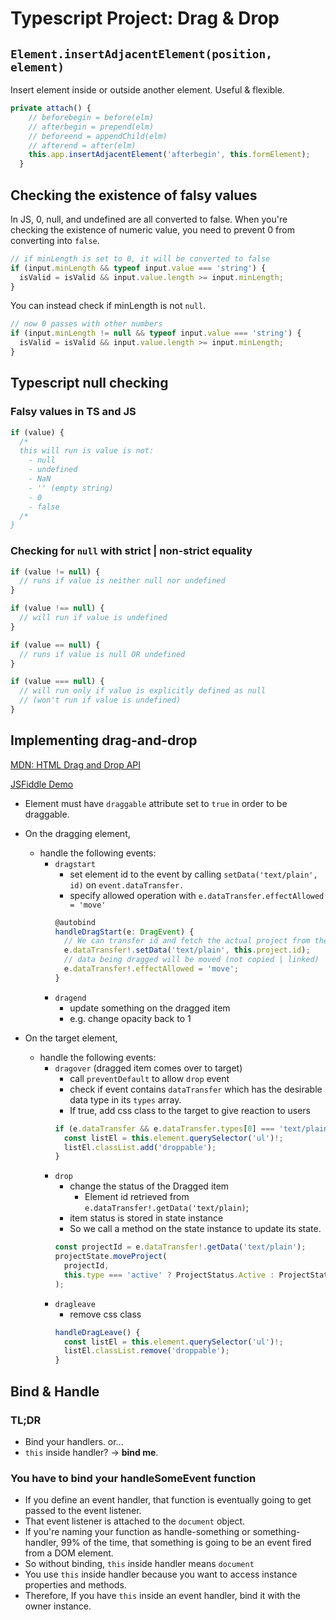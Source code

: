 # Typescript Project: Drag & Drop

## `Element.insertAdjacentElement(position, element)`

Insert element inside or outside another element. Useful & flexible.

```ts
private attach() {
    // beforebegin = before(elm)
    // afterbegin = prepend(elm)
    // beforeend = appendChild(elm)
    // afterend = after(elm)
    this.app.insertAdjacentElement('afterbegin', this.formElement);
  }
```

## Checking the existence of falsy values

In JS, 0, null, and undefined are all converted to false.
When you're checking the existence of numeric value, you need to prevent 0 from converting into `false`.

```ts
// if minLength is set to 0, it will be converted to false
if (input.minLength && typeof input.value === 'string') {
  isValid = isValid && input.value.length >= input.minLength;
}
```

You can instead check if minLength is not `null`.

```ts
// now 0 passes with other numbers
if (input.minLength != null && typeof input.value === 'string') {
  isValid = isValid && input.value.length >= input.minLength;
}
```

## Typescript null checking

### Falsy values in TS and JS

```ts
if (value) {
  /*
  this will run is value is not:
    - null
    - undefined
    - NaN
    - '' (empty string)
    - 0
    - false
  /*
}
```

### Checking for `null` with strict | non-strict equality

```ts
if (value != null) {
  // runs if value is neither null nor undefined
}

if (value !== null) {
  // will run if value is undefined
}

if (value == null) {
  // runs if value is null OR undefined
}

if (value === null) {
  // will run only if value is explicitly defined as null
  // (won't run if value is undefined)
}
```

## Implementing drag-and-drop

[MDN: HTML Drag and Drop API](https://developer.mozilla.org/en-US/docs/Web/API/HTML_Drag_and_Drop_API)

[JSFiddle Demo](http://jsfiddle.net/radonirinamaminiaina/zfnj5rv4/)

- Element must have `draggable` attribute set to `true` in order to be draggable.
- On the dragging element,

  - handle the following events:
    - `dragstart`
      - set element id to the event by calling `setData('text/plain', id)` on `event.dataTransfer.`
      - specify allowed operation with `e.dataTransfer.effectAllowed = 'move'`
      ```ts
      @autobind
      handleDragStart(e: DragEvent) {
        // We can transfer id and fetch the actual project from the state
        e.dataTransfer!.setData('text/plain', this.project.id);
        // data being dragged will be moved (not copied | linked)
        e.dataTransfer!.effectAllowed = 'move';
      }
      ```
    - `dragend`
      - update something on the dragged item
      - e.g. change opacity back to 1

- On the target element,

  - handle the following events:
    - `dragover` (dragged item comes over to target)
      - call `preventDefault` to allow `drop` event
      - check if event contains `dataTransfer` which has the desirable data type in its `types` array.
      - If true, add css class to the target to give reaction to users
      ```ts
      if (e.dataTransfer && e.dataTransfer.types[0] === 'text/plain') {
        const listEl = this.element.querySelector('ul')!;
        listEl.classList.add('droppable');
      }
      ```
    - `drop`
      - change the status of the Dragged item
        - Element id retrieved from `e.dataTransfer!.getData('text/plain)`;
      - item status is stored in state instance
      - So we call a method on the state instance to update its state.
      ```ts
      const projectId = e.dataTransfer!.getData('text/plain');
      projectState.moveProject(
        projectId,
        this.type === 'active' ? ProjectStatus.Active : ProjectStatus.Completed
      );
      ```
    - `dragleave`
      - remove css class
      ```ts
      handleDragLeave() {
        const listEl = this.element.querySelector('ul')!;
        listEl.classList.remove('droppable');
      }
      ```

## Bind & Handle

### TL;DR

- Bind your handlers. or...
- `this` inside handler? -> **bind me**.

### You have to bind your handleSomeEvent function

- If you define an event handler, that function is eventually going to get passed to the event listener.
- That event listener is attached to the `document` object.
- If you're naming your function as handle-something or something-handler, 99% of the time, that something is going to be an event fired from a DOM element.
- So without binding, `this` inside handler means `document`
- You use `this` inside handler because you want to access instance properties and methods.
- Therefore, If you have `this` inside an event handler, bind it with the owner instance.
